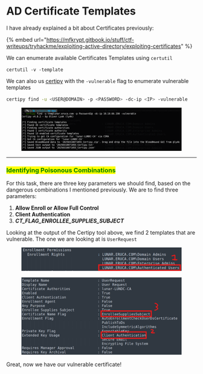 # AD Certificate Templates

I have already explained a bit about Certificates previously:

{% embed url="https://mfkrypt.gitbook.io/stuff/ctf-writeups/tryhackme/exploiting-active-directory/exploiting-certificates" %}

We can enumerate available Certificates Templates using `certutil`

```
certutil -v -template
```

We can also us [certipy](https://github.com/ly4k/Certipy) with the `-vulnerable` flag to enumerate vulnerable templates

```bash
certipy find -u <USER@DOMAIN> -p <PASSWORD> -dc-ip <IP> -vulnerable
```

<figure><img src="../../.gitbook/assets/image (160).png" alt=""><figcaption></figcaption></figure>

***

### <mark style="color:green;">Identifying Poisonous Combinations</mark>

For this task, there are three key parameters we should find, based on the dangerous combinations I mentioned previously. We are to find three parameters:

1. **Allow Enroll or Allow Full Control**
2. **Client Authentication**
3. _**CT\_FLAG\_ENROLLEE\_SUPPLIES\_SUBJECT**_

Looking at the output of the Certipy tool above, we find 2 templates that are vulnerable. The one we are looking at is `UserRequest`

<figure><img src="../../.gitbook/assets/image (163).png" alt=""><figcaption></figcaption></figure>

<figure><img src="../../.gitbook/assets/image (162).png" alt=""><figcaption></figcaption></figure>

Great, now we have our vulnerable certificate!

